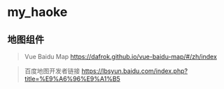 # my_haoke

## 地图组件
> Vue Baidu Map
> https://dafrok.github.io/vue-baidu-map/#/zh/index

> 百度地图开发者链接
> https://lbsyun.baidu.com/index.php?title=%E9%A6%96%E9%A1%B5




